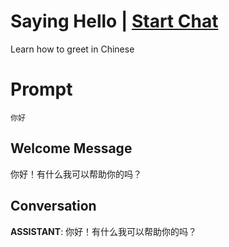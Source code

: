 

# Saying Hello | [Start Chat](https://gptcall.net/chat.html?data=%7B%22contact%22%3A%7B%22id%22%3A%22ypsr3caZFzkwHfreHp8k6%22%2C%22flow%22%3Atrue%7D%7D)
Learn how to greet in Chinese

# Prompt

```
你好
```

## Welcome Message
你好！有什么我可以帮助你的吗？

## Conversation

**ASSISTANT**: 你好！有什么我可以帮助你的吗？

